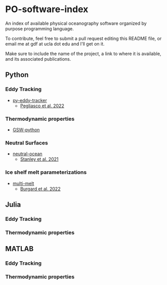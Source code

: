 # PO-software-index
An index of available physical oceanography software organized by purpose programming language.

To contribute, feel free to submit a pull request editing this README file, or email me at gdf at ucla dot edu and I'll get on it.

Make sure to include the name of the project, a link to where it is available, and its associated publications.

## Python
### Eddy Tracking
- [py-eddy-tracker](https://github.com/AntSimi/py-eddy-tracker)
  - [Pegliasco et al. 2022](https://doi.org/10.5194/essd-14-1087-2022)
### Thermodynamic properties
- [GSW-python](https://github.com/TEOS-10/GSW-Python)
### Neutral Surfaces
- [neutral-ocean](https://github.com/geoffstanley/neutralocean)
  - [Stanley et al. 2021](https://agupubs.onlinelibrary.wiley.com/doi/10.1029/2020MS002436)
### Ice shelf melt parameterizations
- [multi-melt](https://github.com/ClimateClara/multimelt)
  - [Burgard et al. 2022](https://doi.org/10.5194/tc-16-4931-2022)

## Julia
### Eddy Tracking
### Thermodynamic properties

## MATLAB
### Eddy Tracking
### Thermodynamic properties


